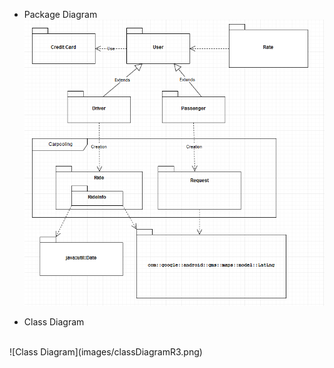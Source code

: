 * Package Diagram<br>
![Package Diagram](images/PackageDiagram.png)

* Class Diagram<br>
<br>
![Class Diagram](images/classDiagramR3.png)
